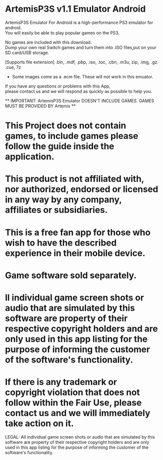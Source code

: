 # ArtemisP3S v1.1 Emulator Android
ArtemisP3S Emulator For Android is a high-performance PS3 emulator for android.\
You will easily be able to play popular games on the PS3.

No games are included with this download.\
Dump your own real Switch games and turn them into .ISO files,put on your SD card/USB storage.

[Supports file extension]
.bin, .mdf, .pbp, .iso, .toc, .cbn, .m3u, zip, .img, .gz. .cue, 7z
* Some images come as a .ecm file. These will not work in this emuator.

If you have any questions or problems with this App,\
please contact us and we will respond as quickly as possible to help you.

** IMPORTANT: ArtemisP3S Emulator DOESN'T INCLUDE GAMES. GAMES MUST BE PROVIDED BY Artemis **

# This Project does not contain games, to include games please follow the guide inside the application.
# This product is not affiliated with, nor authorized, endorsed or licensed in any way by any company, affiliates or subsidiaries.
# This is a free fan app for those who wish to have the described experience in their mobile device.
# Game software sold separately.
# ll individual game screen shots or audio that are simulated by this software are property of their respective copyright holders and are only used in this app listing for the purpose of informing the customer of the software's functionality.
# If there is any trademark or copyright violation that does not follow within the Fair Use, please contact us and we will immediately take action on it.

LEGAL: All individual game screen shots or audio that are simulated by this software are property of their respective copyright holders and are only used in this app listing for the purpose of informing the customer of the software's functionality.
